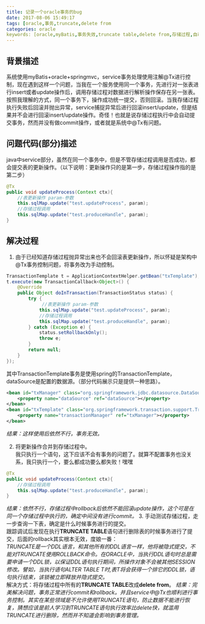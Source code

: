```yaml
---
title: 记录一个oracle事务的bug
date: 2017-08-06 15:49:17
tags: [oracle,事务,truncate,delete from 
categories: oracle
keywords: [oracle,myBatis,事务失效,truncate table,delete from,存储过程,自动提交事务]
---
```


## 背景描述
系统使用myBatis+oracle+springmvc，service事务处理使用注解@Tx进行控制，现在遇到这样一个问题，当我在一个服务使用同一个事务，先进行对一张表进行insert或者update操作后，调用存储过程对数据进行解析操作保存在另一张表。按照我理解的方式，同一个事务下，操作成功统一提交，否则回滚。当我存储过程执行失败后回滚并抛出异常，service捕捉异常后进行回滚insert/update，但是结果并不会进行回滚insert/update操作。奇怪！也就是说存储过程执行中会自动提交事务，然而并没有做commit操作，或者就是系统中@Tx有问题。

<!-- more -->

## 问题代码(部分)描述
java中service部分，虽然在同一个事务中，但是不管存储过程调用是否成功，都会提交表的更新操作。（以下说明：更新操作只的是第一步，存储过程操作指的是第二步）
``` java
@Tx
public void updateProcess(Context ctx){
    //表更新操作 param-参数
    this.sqlMap.update("test.updateProcess", param);
    //存储过程调用
    this.sqlMap.update("test.produceHandle", param);
}
```

## 解决过程
1. 由于已经知道存储过程抛异常出来也不会回滚表更新操作，所以怀疑是架构中@Tx事务控制问题，将事务改为手动控制。   
``` java
TransactionTemplate t = ApplicationContextHelper.getBean("txTemplate");
t.execute(new TransactionCallback<Object>() {
	@Override
	public Object doInTransaction(TransactionStatus status) {
		try {
			 //表更新操作 param-参数
            this.sqlMap.update("test.updateProcess", param);
            //存储过程调用
            this.sqlMap.update("test.produceHandle", param);
		} catch (Exception e) {
			status.setRollbackOnly();
			throw e;
		}
		return null;
	}
});
```
其中TransactionTemplate事务是使用spring的TransactionTemplate，dataSource是配置的数据源。（部分代码展示只是提供一种思路）。
``` xml
<bean id="txManager" class="org.springframework.jdbc.datasource.DataSourceTransactionManager">
    <property name="dataSource" ref="dataSource"></property>
</bean>
<bean id="txTemplate" class="org.springframework.transaction.support.TransactionTemplate">
    <property name="transactionManager" ref="txManager"></property>
</bean>
```
*结果：这样使用后依然不行，事务无效。*

2. 将更新操作合并到存储过程中。   
我只执行一个语句，这下应该不会有事务的问题了。就算不配置事务也没关系，我只执行一个，要么都成功要么都失败！嘿嘿
``` java
@Tx
public void updateProcess(Context ctx){
    //存储过程调用
    this.sqlMap.update("test.produceHandle", param);
}
```
*结果：依然不行，存储过程中rollback后依然不能回滚update操作，这个可是在同一个存储过程中执行的，确定中间没有进行commit。*
3. 手动测试存储过程，走一步查询一下表，确定是什么时候事务进行的提交。   
跟踪调试后发现在执行**TRUNCATE TABLE**语句进行删除表的时候事务进行了提交，后面的rollback其实根本无效，度娘一番：   
*TRUNCATE是一个DDL语言，和其他所有的DDL语言一样，他将被隐式提交，不能对TRUNCATE使用ROLLBACK命令。在ORACLE中，当执行DDL语句时总是需要申请一个DDL锁，以保证DDL语句执行期间，所操作对象不会被其他SESSION修改。譬如，当执行语句ALTER TABLE T时,表T将会获得一个排它的DDL锁，语句执行结束，该锁被立即释放并隐式提交。*   
解决方式：将存储过程中所有的**TRUNCATE TABLE**改成**delete from**。
*结果：完美解决问题，事务正常进行commit和rollback。并且service中@Tx也顺利进行事务控制。其实在某些领域是不允许使用TRUNCATE语句，防止数据不能进行恢复，猜想应该是前人学习到TRUNCATE语句执行效率比delete快，就滥用TRUNCATE进行删除，然而并不知道会影响到事务管理。*   
